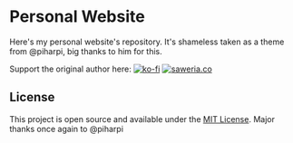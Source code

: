 # Personal Website

Here's my personal website's repository. It's shameless taken as a theme from @piharpi, big thanks to him for this.


Support the original author here:
[![ko-fi](https://www.ko-fi.com/img/githubbutton_sm.svg)](https://ko-fi.com/W7W7MJ4X) [![saweria.co](./assets/img/saweria-button.png)](https://saweria.co/piharpi)
## License

This project is open source and available under the [MIT License](LICENSE). Major thanks once again to @piharpi
